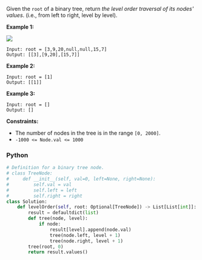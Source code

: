 Given the  `root`  of a binary tree, return  _the level order traversal of its nodes' values_. (i.e., from left to right, level by level).

**Example 1:**

![](https://assets.leetcode.com/uploads/2021/02/19/tree1.jpg)
```
Input: root = [3,9,20,null,null,15,7]
Output: [[3],[9,20],[15,7]]
```

**Example 2:**
```
Input: root = [1]
Output: [[1]]
```

**Example 3:**
```
Input: root = []
Output: []
```

**Constraints:**

- The number of nodes in the tree is in the range  `[0, 2000]`.
- `-1000 <= Node.val <= 1000`


### Python
```python
# Definition for a binary tree node.
# class TreeNode:
#     def __init__(self, val=0, left=None, right=None):
#         self.val = val
#         self.left = left
#         self.right = right
class Solution:
    def levelOrder(self, root: Optional[TreeNode]) -> List[List[int]]:
        result = defaultdict(list)
        def tree(node, level):
            if node:
                result[level].append(node.val)
                tree(node.left, level + 1)
                tree(node.right, level + 1)
        tree(root, 0)
        return result.values()
```